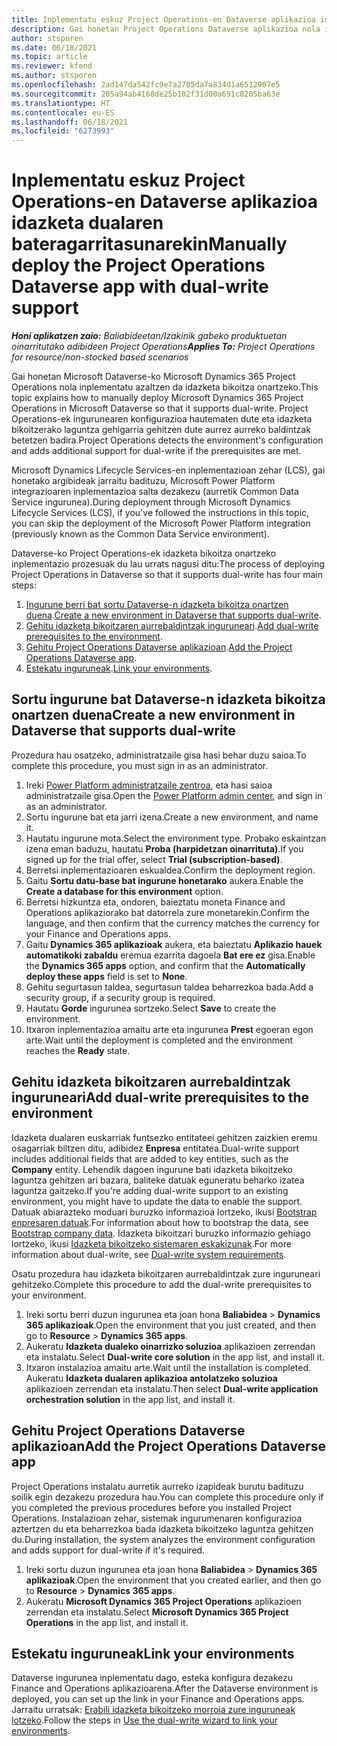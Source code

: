 ```yaml
---
title: Inplementatu eskuz Project Operations-en Dataverse aplikazioa idazketa dualaren bateragarritasunarekin
description: Gai honetan Project Operations Dataverse aplikazioa nola inplementatu azaltzen da idazketa bikoitza onartzeko.
author: stsporen
ms.date: 06/18/2021
ms.topic: article
ms.reviewer: kfend
ms.author: stsporen
ms.openlocfilehash: 2ad147da542fc9e7a2705da7a834d1a6512907e5
ms.sourcegitcommit: 205a94ab4168de25b102f31d00a691c8205ba63e
ms.translationtype: HT
ms.contentlocale: eu-ES
ms.lasthandoff: 06/18/2021
ms.locfileid: "6273993"
---
```

# <a name="manually-deploy-the-project-operations-dataverse-app-with-dual-write-support"></a><span data-ttu-id="0ff92-103">Inplementatu eskuz Project Operations-en Dataverse aplikazioa idazketa dualaren bateragarritasunarekin</span><span class="sxs-lookup"><span data-stu-id="0ff92-103">Manually deploy the Project Operations Dataverse app with dual-write support</span></span>

<span data-ttu-id="0ff92-104">_**Honi aplikatzen zaio:** Baliabideetan/Izakinik gabeko produktuetan oinarritutako adibideen Project Operations_</span><span class="sxs-lookup"><span data-stu-id="0ff92-104">_**Applies To:** Project Operations for resource/non-stocked based scenarios_</span></span>

<span data-ttu-id="0ff92-105">Gai honetan Microsoft Dataverse-ko Microsoft Dynamics 365 Project Operations nola inplementatu azaltzen da idazketa bikoitza onartzeko.</span><span class="sxs-lookup"><span data-stu-id="0ff92-105">This topic explains how to manually deploy Microsoft Dynamics 365 Project Operations in Microsoft Dataverse so that it supports dual-write.</span></span> <span data-ttu-id="0ff92-106">Project Operations-ek ingurunearen konfigurazioa hautematen dute eta idazketa bikoitzerako laguntza gehigarria gehitzen dute aurrez aurreko baldintzak betetzen badira.</span><span class="sxs-lookup"><span data-stu-id="0ff92-106">Project Operations detects the environment's configuration and adds additional support for dual-write if the prerequisites are met.</span></span>

<span data-ttu-id="0ff92-107">Microsoft Dynamics Lifecycle Services-en inplementazioan zehar (LCS), gai honetako argibideak jarraitu badituzu, Microsoft Power Platform integrazioaren inplementazioa salta dezakezu (aurretik Common Data Service ingurunea).</span><span class="sxs-lookup"><span data-stu-id="0ff92-107">During deployment through Microsoft Dynamics Lifecycle Services (LCS), if you've followed the instructions in this topic, you can skip the deployment of the Microsoft Power Platform integration (previously known as the Common Data Service environment).</span></span>

<span data-ttu-id="0ff92-108">Dataverse-ko Project Operations-ek idazketa bikoitza onartzeko inplementazio prozesuak du lau urrats nagusi ditu:</span><span class="sxs-lookup"><span data-stu-id="0ff92-108">The process of deploying Project Operations in Dataverse so that it supports dual-write has four main steps:</span></span>

1. <span data-ttu-id="0ff92-109">[Ingurune berri bat sortu Dataverse-n idazketa bikoitza onartzen duena](#create).</span><span class="sxs-lookup"><span data-stu-id="0ff92-109">[Create a new environment in Dataverse that supports dual-write](#create).</span></span>
2. <span data-ttu-id="0ff92-110">[Gehitu idazketa bikoitzaren aurrebaldintzak inguruneari](#prerequisites).</span><span class="sxs-lookup"><span data-stu-id="0ff92-110">[Add dual-write prerequisites to the environment](#prerequisites).</span></span>
3. <span data-ttu-id="0ff92-111">[Gehitu Project Operations Dataverse aplikazioan](#dataverse).</span><span class="sxs-lookup"><span data-stu-id="0ff92-111">[Add the Project Operations Dataverse app](#dataverse).</span></span>
4. <span data-ttu-id="0ff92-112">[Estekatu inguruneak](#link).</span><span class="sxs-lookup"><span data-stu-id="0ff92-112">[Link your environments](#link).</span></span>

## <a name="create-a-new-environment-in-dataverse-that-supports-dual-write"></a><a name="create"></a><span data-ttu-id="0ff92-113">Sortu ingurune bat Dataverse-n idazketa bikoitza onartzen duena</span><span class="sxs-lookup"><span data-stu-id="0ff92-113">Create a new environment in Dataverse that supports dual-write</span></span>

<span data-ttu-id="0ff92-114">Prozedura hau osatzeko, administratzaile gisa hasi behar duzu saioa.</span><span class="sxs-lookup"><span data-stu-id="0ff92-114">To complete this procedure, you must sign in as an administrator.</span></span>

1. <span data-ttu-id="0ff92-115">Ireki [Power Platform administratzaile zentroa](https://admin.powerplatform.com), eta hasi saioa administratzaile gisa.</span><span class="sxs-lookup"><span data-stu-id="0ff92-115">Open the [Power Platform admin center](https://admin.powerplatform.com), and sign in as an administrator.</span></span>
2. <span data-ttu-id="0ff92-116">Sortu ingurune bat eta jarri izena.</span><span class="sxs-lookup"><span data-stu-id="0ff92-116">Create a new environment, and name it.</span></span>
3. <span data-ttu-id="0ff92-117">Hautatu ingurune mota.</span><span class="sxs-lookup"><span data-stu-id="0ff92-117">Select the environment type.</span></span> <span data-ttu-id="0ff92-118">Probako eskaintzan izena eman baduzu, hautatu **Proba (harpidetzan oinarrituta)**.</span><span class="sxs-lookup"><span data-stu-id="0ff92-118">If you signed up for the trial offer, select **Trial (subscription-based)**.</span></span>
4. <span data-ttu-id="0ff92-119">Berretsi inplementazioaren eskualdea.</span><span class="sxs-lookup"><span data-stu-id="0ff92-119">Confirm the deployment region.</span></span>
5. <span data-ttu-id="0ff92-120">Gaitu **Sortu datu-base bat ingurune honetarako** aukera.</span><span class="sxs-lookup"><span data-stu-id="0ff92-120">Enable the **Create a database for this environment** option.</span></span> 
6. <span data-ttu-id="0ff92-121">Berretsi hizkuntza eta, ondoren, baieztatu moneta Finance and Operations aplikaziorako bat datorrela zure monetarekin.</span><span class="sxs-lookup"><span data-stu-id="0ff92-121">Confirm the language, and then confirm that the currency matches the currency for your Finance and Operations apps.</span></span>
7. <span data-ttu-id="0ff92-122">Gaitu **Dynamics 365 aplikazioak** aukera, eta baieztatu **Aplikazio hauek automatikoki zabaldu** eremua ezarrita dagoela **Bat ere ez** gisa.</span><span class="sxs-lookup"><span data-stu-id="0ff92-122">Enable the **Dynamics 365 apps** option, and confirm that the **Automatically deploy these apps** field is set to **None**.</span></span>
8. <span data-ttu-id="0ff92-123">Gehitu segurtasun taldea, segurtasun taldea beharrezkoa bada.</span><span class="sxs-lookup"><span data-stu-id="0ff92-123">Add a security group, if a security group is required.</span></span>
9. <span data-ttu-id="0ff92-124">Hautatu **Gorde** ingurunea sortzeko.</span><span class="sxs-lookup"><span data-stu-id="0ff92-124">Select **Save** to create the environment.</span></span>
10. <span data-ttu-id="0ff92-125">Itxaron inplementazioa amaitu arte eta ingurunea **Prest** egoeran egon arte.</span><span class="sxs-lookup"><span data-stu-id="0ff92-125">Wait until the deployment is completed and the environment reaches the **Ready** state.</span></span>

## <a name="add-dual-write-prerequisites-to-the-environment"></a><a name="prerequisites"></a><span data-ttu-id="0ff92-126">Gehitu idazketa bikoitzaren aurrebaldintzak inguruneari</span><span class="sxs-lookup"><span data-stu-id="0ff92-126">Add dual-write prerequisites to the environment</span></span>

<span data-ttu-id="0ff92-127">Idazketa dualaren euskarriak funtsezko entitateei gehitzen zaizkien eremu osagarriak biltzen ditu, adibidez **Enpresa** entitatea.</span><span class="sxs-lookup"><span data-stu-id="0ff92-127">Dual-write support includes additional fields that are added to key entities, such as the **Company** entity.</span></span> <span data-ttu-id="0ff92-128">Lehendik dagoen ingurune bati idazketa bikoitzeko laguntza gehitzen ari bazara, baliteke datuak eguneratu beharko izatea laguntza gaitzeko.</span><span class="sxs-lookup"><span data-stu-id="0ff92-128">If you're adding dual-write support to an existing environment, you might have to update the data to enable the support.</span></span> <span data-ttu-id="0ff92-129">Datuak abiarazteko moduari buruzko informazioa lortzeko, ikusi [Bootstrap enpresaren datuak](/dynamics365/fin-ops-core/dev-itpro/data-entities/dual-write/bootstrap-company-data).</span><span class="sxs-lookup"><span data-stu-id="0ff92-129">For information about how to bootstrap the data, see [Bootstrap company data](/dynamics365/fin-ops-core/dev-itpro/data-entities/dual-write/bootstrap-company-data).</span></span> <span data-ttu-id="0ff92-130">Idazketa bikoitzari buruzko informazio gehiago lortzeko, ikusi [Idazketa bikoitzeko sistemaren eskakizunak](/dynamics365/fin-ops-core/dev-itpro/data-entities/dual-write/dual-write-system-req).</span><span class="sxs-lookup"><span data-stu-id="0ff92-130">For more information about dual-write, see [Dual-write system requirements](/dynamics365/fin-ops-core/dev-itpro/data-entities/dual-write/dual-write-system-req).</span></span>

<span data-ttu-id="0ff92-131">Osatu prozedura hau idazketa bikoitzaren aurrebaldintzak zure inguruneari gehitzeko.</span><span class="sxs-lookup"><span data-stu-id="0ff92-131">Complete this procedure to add the dual-write prerequisites to your environment.</span></span>

1. <span data-ttu-id="0ff92-132">Ireki sortu berri duzun ingurunea eta joan hona **Baliabidea** \> **Dynamics 365 aplikazioak**.</span><span class="sxs-lookup"><span data-stu-id="0ff92-132">Open the environment that you just created, and then go to **Resource** \> **Dynamics 365 apps**.</span></span>
2. <span data-ttu-id="0ff92-133">Aukeratu **Idazketa dualeko oinarrizko soluzioa** aplikazioen zerrendan eta instalatu.</span><span class="sxs-lookup"><span data-stu-id="0ff92-133">Select **Dual-write core solution** in the app list, and install it.</span></span>
3. <span data-ttu-id="0ff92-134">Itxaron instalazioa amaitu arte.</span><span class="sxs-lookup"><span data-stu-id="0ff92-134">Wait until the installation is completed.</span></span> <span data-ttu-id="0ff92-135">Aukeratu **Idazketa dualaren aplikazioa antolatzeko soluzioa** aplikazioen zerrendan eta instalatu.</span><span class="sxs-lookup"><span data-stu-id="0ff92-135">Then select **Dual-write application orchestration solution** in the app list, and install it.</span></span>

## <a name="add-the-project-operations-dataverse-app"></a><a name="dataverse"></a><span data-ttu-id="0ff92-136">Gehitu Project Operations Dataverse aplikazioan</span><span class="sxs-lookup"><span data-stu-id="0ff92-136">Add the Project Operations Dataverse app</span></span>

<span data-ttu-id="0ff92-137">Project Operations instalatu aurretik aurreko izapideak burutu badituzu soilik egin dezakezu prozedura hau.</span><span class="sxs-lookup"><span data-stu-id="0ff92-137">You can complete this procedure only if you completed the previous procedures before you installed Project Operations.</span></span> <span data-ttu-id="0ff92-138">Instalazioan zehar, sistemak ingurumenaren konfigurazioa aztertzen du eta beharrezkoa bada idazketa bikoitzeko laguntza gehitzen du.</span><span class="sxs-lookup"><span data-stu-id="0ff92-138">During installation, the system analyzes the environment configuration and adds support for dual-write if it's required.</span></span>

1. <span data-ttu-id="0ff92-139">Ireki sortu duzun ingurunea eta joan hona **Baliabidea** \> **Dynamics 365 aplikazioak**.</span><span class="sxs-lookup"><span data-stu-id="0ff92-139">Open the environment that you created earlier, and then go to **Resource** \> **Dynamics 365 apps**.</span></span>
2. <span data-ttu-id="0ff92-140">Aukeratu **Microsoft Dynamics 365 Project Operations** aplikazioen zerrendan eta instalatu.</span><span class="sxs-lookup"><span data-stu-id="0ff92-140">Select **Microsoft Dynamics 365 Project Operations** in the app list, and install it.</span></span>

## <a name="link-your-environments"></a><a name="link"></a><span data-ttu-id="0ff92-141">Estekatu inguruneak</span><span class="sxs-lookup"><span data-stu-id="0ff92-141">Link your environments</span></span>

<span data-ttu-id="0ff92-142">Dataverse ingurunea inplementatu dago, esteka konfigura dezakezu Finance and Operations aplikazioarena.</span><span class="sxs-lookup"><span data-stu-id="0ff92-142">After the Dataverse environment is deployed, you can set up the link in your Finance and Operations apps.</span></span> <span data-ttu-id="0ff92-143">Jarraitu urratsak: [Erabili idazketa bikoitzeko morroia zure inguruneak lotzeko](/dynamics365/fin-ops-core/dev-itpro/data-entities/dual-write/link-your-environment).</span><span class="sxs-lookup"><span data-stu-id="0ff92-143">Follow the steps in [Use the dual-write wizard to link your environments](/dynamics365/fin-ops-core/dev-itpro/data-entities/dual-write/link-your-environment).</span></span>
